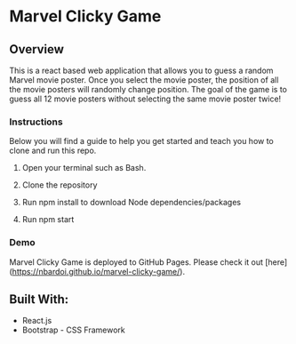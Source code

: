 # Marvel Clicky Game

## Overview
This is a react based web application that allows you to guess a random Marvel movie poster. Once you select the movie poster, the position of all the movie posters will randomly change position. The goal of the game is to guess all 12 movie posters without selecting the same movie poster twice!

### Instructions
Below you will find a guide to help you get started and teach you how to clone and run this repo.

1. Open your terminal such as Bash.

2. Clone the repository

3. Run npm install to download Node dependencies/packages

4. Run npm start

### Demo
Marvel Clicky Game is deployed to GitHub Pages. Please check it out [here] (https://nbardoi.github.io/marvel-clicky-game/).

## Built With:
- React.js
- Bootstrap - CSS Framework